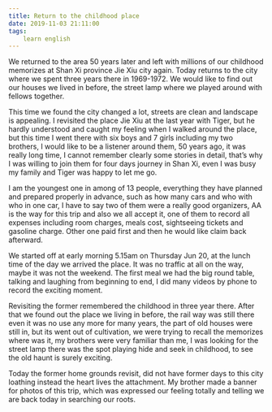 ```yaml
---
title: Return to the childhood place
date: 2019-11-03 21:11:00
tags:
    learn english
---
```

We returned to the area 50 years later and left
with millions of our childhood memorizes at Shan Xi province Jie Xiu city again. Today
returns to the city where we spent three years there in 1969-1972. We would
like to find out our houses we lived in before, the street lamp where we played
around with fellows together.

This time we found the city changed a lot,
streets are clean and landscape is appealing. I revisited the place Jie Xiu at
the last year with Tiger, but he hardly understood and caught my feeling when I
walked around the place, but this time I went there with six boys and 7 girls
including my two brothers, I would like to be a listener around them, 50 years
ago, it was really long time, I cannot remember clearly some stories in detail,
that’s why I was willing to join them for four days journey in Shan Xi, even I
was busy my family and Tiger was happy to let me go.

I am the youngest one in among of 13 people, everything
they have planned and prepared properly in advance, such as how many cars and
who with who in one car, I have to say two of them were a really good organizers,
AA is the way for this trip and also we all accept it, one of them to record all
expenses including room charges, meals cost, sightseeing tickets and gasoline
charge. Other one paid first and then he would like claim back afterward.

We started off at early morning 5.15am on
Thursday Jun 20, at the lunch time of the day we arrived the place. It was no
traffic at all on the way, maybe it was not the weekend. The first meal we had
the big round table, talking and laughing from beginning to end, I did many
videos by phone to record the exciting moment.

Revisiting the former remembered the childhood
in three year there. After that we found out the place we living in before, the
rail way was still there even it was no use any more for many years, the part
of old houses were still in, but its went out of cultivation, we were trying to
recall the memorizes where was it, my brothers were very familiar than me, I was
looking for the street lamp there was the spot playing hide and seek in
childhood, to see the old haunt is surely exciting.

Today the former home grounds revisit, did not
have former days to this city loathing instead the heart lives the attachment.
My brother made a banner for photos of this trip, which was expressed our
feeling totally and telling we are back today in searching our roots.